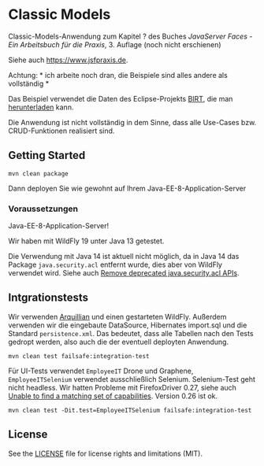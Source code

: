 # Classic Models

Classic-Models-Anwendung zum Kapitel ? des Buches 
*JavaServer Faces - Ein Arbeitsbuch für die Praxis*, 3. Auflage (noch nicht erschienen)

Siehe auch <https://www.jsfpraxis.de>.

Achtung: * ich arbeite noch dran, die Beispiele sind alles andere als vollständig *

Das Beispiel verwendet die Daten des Eclipse-Projekts [BIRT](https://www.eclipse.org/birt/),
die man [herunterladen](http://www.eclipse.org/birt/documentation/sample-database.php) kann.

Die Anwendung ist nicht vollständig in dem Sinne, dass alle Use-Cases bzw. CRUD-Funktionen
realisiert sind.

## Getting Started
```
mvn clean package
```
Dann deployen Sie wie gewohnt auf Ihrem Java-EE-8-Application-Server


### Voraussetzungen

Java-EE-8-Application-Server!

Wir haben mit WildFly 19 unter Java 13 getestet. 

Die Verwendung mit Java 14 ist aktuell nicht möglich, da in Java 14 das Package ``java.security.acl``
entfernt wurde, dies aber von WildFly verwendet wird.
Siehe auch [Remove deprecated java.security.acl APIs](https://bugs.openjdk.java.net/browse/JDK-8217101).


## Intgrationstests

Wir verwenden [Arquillian](http://arquillian.org/) und einen gestarteten WildFly.
Außerdem verwenden wir die eingebaute DataSource, Hibernates import.sql und die
Standard ``persistence.xml``. Das bedeutet, dass alle Tabellen nach den Tests gedropt
werden, also auch die der eventuell deployten Anwendung.

```
mvn clean test failsafe:integration-test
```

Für UI-Tests verwendet ``EmployeeIT`` Drone und Graphene, ``EmployeeITSelenium`` verwendet ausschließlich
Selenium. Selenium-Test geht nicht headless. Wir hatten Probleme mit FirefoxDriver 0.27, siehe auch
[Unable to find a matching set of capabilities](https://github.com/mozilla/geckodriver/issues/1756).
Version 0.26 ist ok.

```
mvn clean test -Dit.test=EmployeeITSelenium failsafe:integration-test
```

## License

See the [LICENSE](LICENSE.txt) file for license rights and limitations (MIT).
